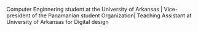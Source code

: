 Computer Enginnering student at the University of Arkansas | 
Vice-president of the Panamanian student Organization| Teaching Assistant at University of Arkansas for Digital design
